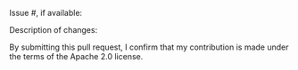 Issue #, if available:

Description of changes:

By submitting this pull request, I confirm that my contribution is made under
the terms of the Apache 2.0 license.
